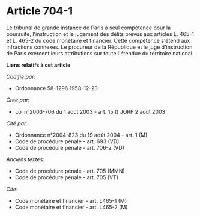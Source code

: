 # Article 704-1

Le tribunal de grande instance de Paris a seul compétence pour la poursuite, l'instruction et le jugement des délits prévus
aux articles L. 465-1 et L. 465-2 du code monétaire et financier. Cette compétence s'étend aux infractions connexes. Le
procureur de la République et le juge d'instruction de Paris exercent leurs attributions sur toute l'étendue du territoire
national.

**Liens relatifs à cet article**

_Codifié par_:

  - Ordonnance 58-1296 1958-12-23

_Créé par_:

  - Loi n°2003-706 du 1 août 2003 - art. 15 () JORF 2 août 2003

_Cité par_:

  - Ordonnance n°2004-823 du 19 août 2004 - art. 1 (M)
  - Code de procédure pénale - art. 693 (VD)
  - Code de procédure pénale - art. 706-2 (VD)

_Anciens textes_:

  - Code de procédure pénale - art. 705 (MMN)
  - Code de procédure pénale - art. 705 (VT)

_Cite_:

  - Code monétaire et financier - art. L465-1 (M)
  - Code monétaire et financier - art. L465-2 (M)
